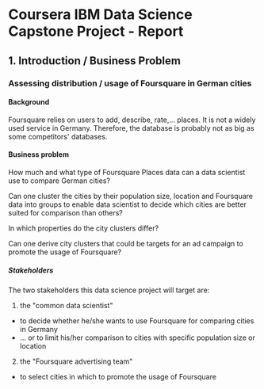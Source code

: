 # Coursera IBM Data Science Capstone Project - Report

## 1. Introduction / Business Problem

### Assessing distribution / usage of Foursquare in German cities

#### Background
Foursquare relies on users to add, describe, rate,... places.
It is not a widely used service in Germany. Therefore, the database is probably not as big as some competitors' databases.

#### Business problem

How much and what type of Foursquare Places data can a data scientist use to compare German cities?

Can one cluster the cities by their population size, location and Foursquare data into groups to enable data scientist to decide which cities are better suited for comparison than others?

In which properties do the city clusters differ?

Can one derive city clusters that could be targets for an ad campaign to promote the usage of Foursquare?

##### Stakeholders

The two stakeholders this data science project will target are:

1. the "common data scientist"
  * to decide whether he/she wants to use Foursquare for comparing cities in Germany
  * ... or to limit his/her comparison to cities with specific population size or location
  
2. the "Foursquare advertising team"
  * to select cities in which to promote the usage of Foursquare
